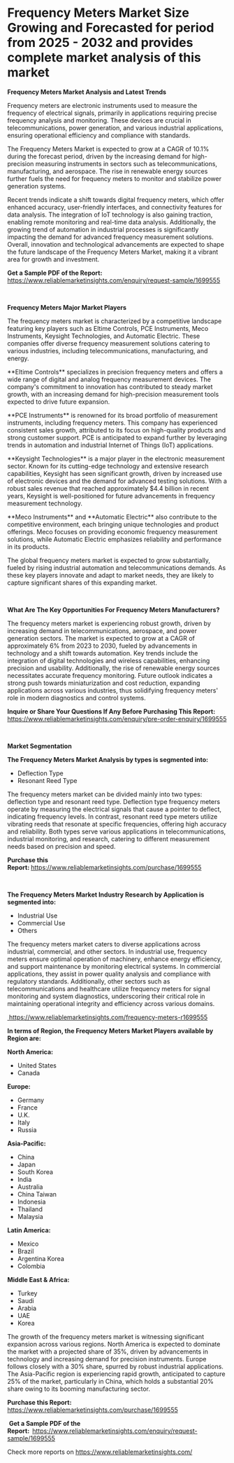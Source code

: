 <p><h1>Frequency Meters Market Size Growing and Forecasted for period from 2025 - 2032 and provides complete market analysis of this market</h1></p><p><strong>Frequency Meters Market Analysis and Latest Trends</strong></p>
<p><p>Frequency meters are electronic instruments used to measure the frequency of electrical signals, primarily in applications requiring precise frequency analysis and monitoring. These devices are crucial in telecommunications, power generation, and various industrial applications, ensuring operational efficiency and compliance with standards.</p><p>The Frequency Meters Market is expected to grow at a CAGR of 10.1% during the forecast period, driven by the increasing demand for high-precision measuring instruments in sectors such as telecommunications, manufacturing, and aerospace. The rise in renewable energy sources further fuels the need for frequency meters to monitor and stabilize power generation systems.</p><p>Recent trends indicate a shift towards digital frequency meters, which offer enhanced accuracy, user-friendly interfaces, and connectivity features for data analysis. The integration of IoT technology is also gaining traction, enabling remote monitoring and real-time data analysis. Additionally, the growing trend of automation in industrial processes is significantly impacting the demand for advanced frequency measurement solutions. Overall, innovation and technological advancements are expected to shape the future landscape of the Frequency Meters Market, making it a vibrant area for growth and investment.</p></p>
<p><strong>Get a Sample PDF of the Report:&nbsp;</strong> <a href="https://www.reliablemarketinsights.com/enquiry/request-sample/1699555?utm_campaign=3493&utm_medium=2&utm_source=Github&utm_content=ia&utm_term=27032025&utm_id=frequency-meters">https://www.reliablemarketinsights.com/enquiry/request-sample/1699555</a></p>
<p>&nbsp;</p>
<p><strong>Frequency Meters Major Market Players</strong></p>
<p><p>The frequency meters market is characterized by a competitive landscape featuring key players such as Eltime Controls, PCE Instruments, Meco Instruments, Keysight Technologies, and Automatic Electric. These companies offer diverse frequency measurement solutions catering to various industries, including telecommunications, manufacturing, and energy.</p><p>**Eltime Controls** specializes in precision frequency meters and offers a wide range of digital and analog frequency measurement devices. The company's commitment to innovation has contributed to steady market growth, with an increasing demand for high-precision measurement tools expected to drive future expansion.</p><p>**PCE Instruments** is renowned for its broad portfolio of measurement instruments, including frequency meters. This company has experienced consistent sales growth, attributed to its focus on high-quality products and strong customer support. PCE is anticipated to expand further by leveraging trends in automation and industrial Internet of Things (IoT) applications.</p><p>**Keysight Technologies** is a major player in the electronic measurement sector. Known for its cutting-edge technology and extensive research capabilities, Keysight has seen significant growth, driven by increased use of electronic devices and the demand for advanced testing solutions. With a robust sales revenue that reached approximately $4.4 billion in recent years, Keysight is well-positioned for future advancements in frequency measurement technology.</p><p>**Meco Instruments** and **Automatic Electric** also contribute to the competitive environment, each bringing unique technologies and product offerings. Meco focuses on providing economic frequency measurement solutions, while Automatic Electric emphasizes reliability and performance in its products.</p><p>The global frequency meters market is expected to grow substantially, fueled by rising industrial automation and telecommunications demands. As these key players innovate and adapt to market needs, they are likely to capture significant shares of this expanding market.</p></p>
<p>&nbsp;</p>
<p><strong>What Are The Key Opportunities For Frequency Meters Manufacturers?</strong></p>
<p><p>The frequency meters market is experiencing robust growth, driven by increasing demand in telecommunications, aerospace, and power generation sectors. The market is expected to grow at a CAGR of approximately 6% from 2023 to 2030, fueled by advancements in technology and a shift towards automation. Key trends include the integration of digital technologies and wireless capabilities, enhancing precision and usability. Additionally, the rise of renewable energy sources necessitates accurate frequency monitoring. Future outlook indicates a strong push towards miniaturization and cost reduction, expanding applications across various industries, thus solidifying frequency meters' role in modern diagnostics and control systems.</p></p>
<p><strong>Inquire or Share Your Questions If Any Before Purchasing This Report:</strong> <a href="https://www.reliablemarketinsights.com/enquiry/pre-order-enquiry/1699555?utm_campaign=3493&utm_medium=2&utm_source=Github&utm_content=ia&utm_term=27032025&utm_id=frequency-meters">https://www.reliablemarketinsights.com/enquiry/pre-order-enquiry/1699555</a></p>
<p>&nbsp;</p>
<p><strong>Market Segmentation</strong></p>
<p><strong>The Frequency Meters Market Analysis by types is segmented into:</strong></p>
<p><ul><li>Deflection Type</li><li>Resonant Reed Type</li></ul></p>
<p><p>The frequency meters market can be divided mainly into two types: deflection type and resonant reed type. Deflection type frequency meters operate by measuring the electrical signals that cause a pointer to deflect, indicating frequency levels. In contrast, resonant reed type meters utilize vibrating reeds that resonate at specific frequencies, offering high accuracy and reliability. Both types serve various applications in telecommunications, industrial monitoring, and research, catering to different measurement needs based on precision and speed.</p></p>
<p><strong>Purchase this Report:&nbsp;</strong><a href="https://www.reliablemarketinsights.com/purchase/1699555?utm_campaign=3493&utm_medium=2&utm_source=Github&utm_content=ia&utm_term=27032025&utm_id=frequency-meters">https://www.reliablemarketinsights.com/purchase/1699555</a></p>
<p>&nbsp;</p>
<p><strong>The Frequency Meters Market Industry Research by Application is segmented into:</strong></p>
<p><ul><li>Industrial Use</li><li>Commercial Use</li><li>Others</li></ul></p>
<p><p>The frequency meters market caters to diverse applications across industrial, commercial, and other sectors. In industrial use, frequency meters ensure optimal operation of machinery, enhance energy efficiency, and support maintenance by monitoring electrical systems. In commercial applications, they assist in power quality analysis and compliance with regulatory standards. Additionally, other sectors such as telecommunications and healthcare utilize frequency meters for signal monitoring and system diagnostics, underscoring their critical role in maintaining operational integrity and efficiency across various domains.</p></p>
<p><a href="https://www.reliablemarketinsights.com/frequency-meters-r1699555?utm_campaign=3493&utm_medium=2&utm_source=Github&utm_content=ia&utm_term=27032025&utm_id=frequency-meters">&nbsp;https://www.reliablemarketinsights.com/frequency-meters-r1699555</a></p>
<p><strong>In terms of Region, the Frequency Meters Market Players available by Region are:</strong></p>
<p>
    <p> <strong> North America: </strong>
        <ul>
            <li>United States</li>
            <li>Canada</li>
        </ul>
        </p> 
    <p> <strong> Europe: </strong>
        <ul>
            <li>Germany</li>
            <li>France</li>
            <li>U.K.</li>
            <li>Italy</li>
            <li>Russia</li>
        </ul>
        </p> 
    <p> <strong> Asia-Pacific: </strong>
        <ul>
            <li>China</li>
            <li>Japan</li>
            <li>South Korea</li>
            <li>India</li>
            <li>Australia</li>
            <li>China Taiwan</li>
            <li>Indonesia</li>
            <li>Thailand</li>
            <li>Malaysia</li>
        </ul>
        </p> 
    <p> <strong> Latin America: </strong>
        <ul>
            <li>Mexico</li>
            <li>Brazil</li>
            <li>Argentina Korea</li>
            <li>Colombia</li>
        </ul>
        </p> 
    <p> <strong> Middle East & Africa: </strong>
        <ul>
            <li>Turkey</li>
            <li>Saudi</li>
            <li>Arabia</li>
            <li>UAE</li>
            <li>Korea</li>
        </ul>
    </p>
    </p>
<p><p>The growth of the frequency meters market is witnessing significant expansion across various regions. North America is expected to dominate the market with a projected share of 35%, driven by advancements in technology and increasing demand for precision instruments. Europe follows closely with a 30% share, spurred by robust industrial applications. The Asia-Pacific region is experiencing rapid growth, anticipated to capture 25% of the market, particularly in China, which holds a substantial 20% share owing to its booming manufacturing sector.</p></p>
<p><strong>Purchase this Report: </strong><a href="https://www.reliablemarketinsights.com/purchase/1699555?utm_campaign=3493&utm_medium=2&utm_source=Github&utm_content=ia&utm_term=27032025&utm_id=frequency-meters">https://www.reliablemarketinsights.com/purchase/1699555</a></p>
<p>&nbsp;<strong>Get a Sample PDF of the Report:&nbsp;&nbsp;</strong><a href="https://www.reliablemarketinsights.com/enquiry/request-sample/1699555?utm_campaign=3493&utm_medium=2&utm_source=Github&utm_content=ia&utm_term=27032025&utm_id=frequency-meters">https://www.reliablemarketinsights.com/enquiry/request-sample/1699555</a></p>
<p><strong></strong></p>
<p>Check more reports on <a href="https://www.reliablemarketinsights.com/?utm_campaign=3493&utm_medium=2&utm_source=Github&utm_content=ia&utm_term=27032025&utm_id=frequency-meters">https://www.reliablemarketinsights.com/</a></p>